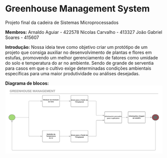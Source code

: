 # Greenhouse Management System

Projeto final da cadeira de Sistemas Microprocessados

**Membros:**
  Arnaldo Aguiar - 422578
  Nicolas Carvalho - 413327
  João Gabriel Soares - 415607
  
 **Introdução:**
  Nossa ideia teve como objetivo criar um protótipo de um projeto que consiga auxiliar no desenvolvimento de plantas e flores em estufas,     promovendo um melhor gerenciamento de fatores como umidade do solo e temperatura do ar no ambiente. 
  Sendo de grande de serventia para casos em que o cultivo exige determinadas condições ambientais específicas para uma maior produtividade ou análises desejadas.
  
**Diagrama de blocos:**
![alt text](https://github.com/arnaldoaguiarp/Greenhouse/blob/master/Documenta%C3%A7%C3%A3o/Diagrama%20de%20Blocos.png)
 

   
 

